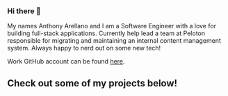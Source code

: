 ### Hi there 👋

My names Anthony Arellano and I am a Software Engineer with a love for building full-stack applications. Currently help lead a team at Peloton responsible for migrating and maintaining an internal content management system. Always happy to nerd out on some new tech!

Work GitHub account can be found [here](https://github.com/anthonyarellano).

## Check out some of my projects below!
<!--
**badjub1es/badjub1es** is a ✨ _special_ ✨ repository because its `README.md` (this file) appears on your GitHub profile.

Here are some ideas to get you started:

- 🔭 I’m currently working on ...
- 🌱 I’m currently learning ...
- 👯 I’m looking to collaborate on ...
- 🤔 I’m looking for help with ...
- 💬 Ask me about ...
- 📫 How to reach me: ...
- 😄 Pronouns: ...
- ⚡ Fun fact: ...
-->
